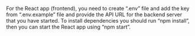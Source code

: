 For the React app (frontend), you need to create “.env” file and add the key from “.env.example” file and provide the API URL for the backend server that you have started. To install dependencies you should run “npm install”, then you can start the React app using “npm start”.
